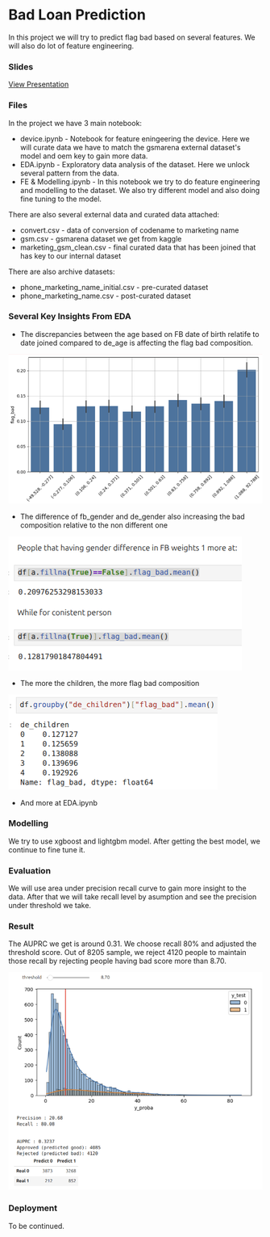 # Bad Loan Prediction

In this project we will try to predict flag bad based on several features. We will also do lot of feature engineering. 

### Slides

[View Presentation](https://docs.google.com/presentation/d/1bTWVKUndCJmqCgKBjqZI0zwOdDYtS8K9bzRzUUV4K6w/edit?usp=sharing)


### Files

In the project we have 3 main notebook:

- device.ipynb - Notebook for feature eningeering the device. Here we will curate data we have to match the gsmarena external dataset's model and oem key to gain more data.
- EDA.ipynb - Exploratory data analysis of the dataset. Here we unlock several pattern from the data.
- FE & Modelling.ipynb - In this notebook we try to do feature engineering and modelling to the dataset. We also try different model and also doing fine tuning to the model.

There are also several external data and curated data attached:

- convert.csv - data of conversion of codename to marketing name
- gsm.csv - gsmarena dataset we get from kaggle
- marketing_gsm_clean.csv - final curated data that has been joined that has key to our internal dataset

There are also archive datasets:

- phone_marketing_name_initial.csv - pre-curated dataset
- phone_marketing_name.csv - post-curated dataset

### Several Key Insights From EDA

- The discrepancies between the age based on FB date of birth relatife to date joined compared to de_age is affecting the flag bad composition.

![alt text](image-2.png)

- The difference of fb_gender and de_gender also increasing the bad composition relative to the non different one

![alt text](image-1.png)

- The more the children, the more flag bad composition

![alt text](image.png)

- And more at EDA.ipynb


### Modelling

We try to use xgboost and lightgbm model. After getting the best model, we continue to fine tune it.

### Evaluation

We will use area under precision recall curve to gain more insight to the data. After that we will take recall level by asumption and see the precision under threshold we take.

### Result

The AUPRC we get is around 0.31. We choose recall 80% and adjusted the threshold score. Out of 8205 sample, we reject 4120 people to maintain those recall by rejecting people having bad score more than 8.70.

![alt text](image-4.png)

### Deployment

To be continued.